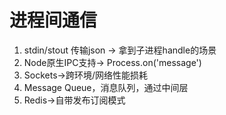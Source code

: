 # 进程间通信

1. stdin/stout 传输json -> 拿到子进程handle的场景
2. Node原生IPC支持-> Process.on('message')
3. Sockets->跨环境/网络性能损耗
4. Message Queue，消息队列，通过中间层
5. Redis->自带发布订阅模式
